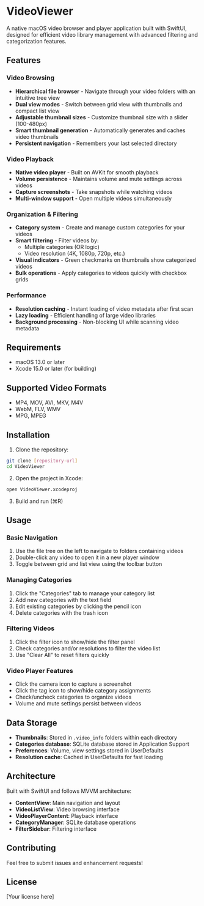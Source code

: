 # VideoViewer

A native macOS video browser and player application built with SwiftUI, designed for efficient video library management with advanced filtering and categorization features.

## Features

### Video Browsing
- **Hierarchical file browser** - Navigate through your video folders with an intuitive tree view
- **Dual view modes** - Switch between grid view with thumbnails and compact list view
- **Adjustable thumbnail sizes** - Customize thumbnail size with a slider (100-480px)
- **Smart thumbnail generation** - Automatically generates and caches video thumbnails
- **Persistent navigation** - Remembers your last selected directory

### Video Playback
- **Native video player** - Built on AVKit for smooth playback
- **Volume persistence** - Maintains volume and mute settings across videos
- **Capture screenshots** - Take snapshots while watching videos
- **Multi-window support** - Open multiple videos simultaneously

### Organization & Filtering
- **Category system** - Create and manage custom categories for your videos
- **Smart filtering** - Filter videos by:
  - Multiple categories (OR logic)
  - Video resolution (4K, 1080p, 720p, etc.)
- **Visual indicators** - Green checkmarks on thumbnails show categorized videos
- **Bulk operations** - Apply categories to videos quickly with checkbox grids

### Performance
- **Resolution caching** - Instant loading of video metadata after first scan
- **Lazy loading** - Efficient handling of large video libraries
- **Background processing** - Non-blocking UI while scanning video metadata

## Requirements

- macOS 13.0 or later
- Xcode 15.0 or later (for building)

## Supported Video Formats

- MP4, MOV, AVI, MKV, M4V
- WebM, FLV, WMV
- MPG, MPEG

## Installation

1. Clone the repository:
```bash
git clone [repository-url]
cd VideoViewer
```

2. Open the project in Xcode:
```bash
open VideoViewer.xcodeproj
```

3. Build and run (⌘R)

## Usage

### Basic Navigation
1. Use the file tree on the left to navigate to folders containing videos
2. Double-click any video to open it in a new player window
3. Toggle between grid and list view using the toolbar button

### Managing Categories
1. Click the "Categories" tab to manage your category list
2. Add new categories with the text field
3. Edit existing categories by clicking the pencil icon
4. Delete categories with the trash icon

### Filtering Videos
1. Click the filter icon to show/hide the filter panel
2. Check categories and/or resolutions to filter the video list
3. Use "Clear All" to reset filters quickly

### Video Player Features
- Click the camera icon to capture a screenshot
- Click the tag icon to show/hide category assignments
- Check/uncheck categories to organize videos
- Volume and mute settings persist between videos

## Data Storage

- **Thumbnails**: Stored in `.video_info` folders within each directory
- **Categories database**: SQLite database stored in Application Support
- **Preferences**: Volume, view settings stored in UserDefaults
- **Resolution cache**: Cached in UserDefaults for fast loading

## Architecture

Built with SwiftUI and follows MVVM architecture:
- **ContentView**: Main navigation and layout
- **VideoListView**: Video browsing interface
- **VideoPlayerContent**: Playback interface
- **CategoryManager**: SQLite database operations
- **FilterSidebar**: Filtering interface

## Contributing

Feel free to submit issues and enhancement requests!

## License

[Your license here]